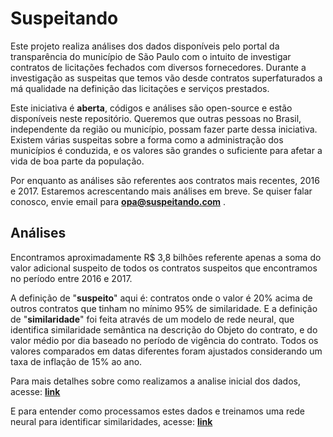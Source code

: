 # Suspeitando

Este projeto realiza análises dos dados disponíveis pelo portal da transparência do município de São Paulo com o intuito de investigar contratos de licitações fechados com diversos fornecedores. Durante a investigação as suspeitas que temos vão desde contratos superfaturados a má qualidade na definição das licitações e serviços prestados.

Este iniciativa é **aberta**, códigos e análises são open-source e estão disponíveis neste repositório. Queremos que outras pessoas no Brasil, independente da região ou município, possam fazer parte dessa iniciativa. Existem várias suspeitas sobre a forma como a administração dos municípios é conduzida, e os valores são grandes o suficiente para afetar a vida de boa parte da população.

Por enquanto as análises são referentes aos contratos mais recentes, 2016 e 2017. Estaremos acrescentando mais análises em breve. Se quiser falar conosco, envie email para **opa@suspeitando.com** .

## Análises

Encontramos aproximadamente R$ 3,8 bilhões referente apenas a soma do valor adicional suspeito de todos os contratos suspeitos que encontramos no período entre 2016 e 2017.

A definição de "**suspeito**" aqui é: contratos onde o valor é 20% acima de outros contratos que tinham no mínimo 95% de similaridade. E a definição de "**similaridade**" foi feita através de um modelo de rede neural, que identifica similaridade semântica na descrição do Objeto do contrato, e do valor médio por dia baseado no período de vigência do contrato. Todos os valores comparados em datas diferentes foram ajustados considerando um taxa de inflação de 15% ao ano.

Para mais detalhes sobre como realizamos a analise inicial dos dados, acesse: **[link](/modelo/Licitacoes_Modelo.ipynb)**

E para entender como processamos estes dados e treinamos uma rede neural para identificar similaridades, acesse: **[link](/analise/licitacoes.ipynb)**
